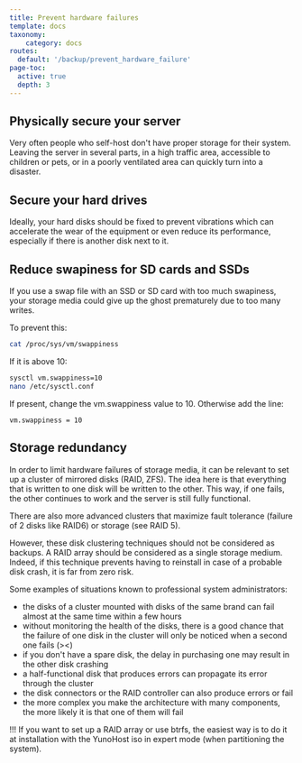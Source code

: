 ```yaml
---
title: Prevent hardware failures
template: docs
taxonomy:
    category: docs
routes:
  default: '/backup/prevent_hardware_failure'
page-toc:
  active: true
  depth: 3
---
```



## Physically secure your server

Very often people who self-host don't have proper storage for their system. Leaving the server in several parts, in a high traffic area, accessible to children or pets, or in a poorly ventilated area can quickly turn into a disaster.

## Secure your hard drives

Ideally, your hard disks should be fixed to prevent vibrations which can accelerate the wear of the equipment or even reduce its performance, especially if there is another disk next to it.

## Reduce swapiness for SD cards and SSDs

If you use a swap file with an SSD or SD card with too much swapiness, your storage media could give up the ghost prematurely due to too many writes.

To prevent this:

```bash
cat /proc/sys/vm/swappiness
```

If it is above 10:

```bash
sysctl vm.swappiness=10
nano /etc/sysctl.conf
```

If present, change the vm.swappiness value to 10. Otherwise add the line:

```text
vm.swappiness = 10
```

## Storage redundancy

In order to limit hardware failures of storage media, it can be relevant to set up a cluster of mirrored disks (RAID, ZFS). The idea here is that everything that is written to one disk will be written to the other. This way, if one fails, the other continues to work and the server is still fully functional.

There are also more advanced clusters that maximize fault tolerance (failure of 2 disks like RAID6) or storage (see RAID 5).

However, these disk clustering techniques should not be considered as backups. A RAID array should be considered as a single storage medium. Indeed, if this technique prevents having to reinstall in case of a probable disk crash, it is far from zero risk.

Some examples of situations known to professional system administrators:

- the disks of a cluster mounted with disks of the same brand can fail almost at the same time within a few hours
- without monitoring the health of the disks, there is a good chance that the failure of one disk in the cluster will only be noticed when a second one fails (><)
- if you don't have a spare disk, the delay in purchasing one may result in the other disk crashing
- a half-functional disk that produces errors can propagate its error through the cluster
- the disk connectors or the RAID controller can also produce errors or fail
- the more complex you make the architecture with many components, the more likely it is that one of them will fail

!!! If you want to set up a RAID array or use btrfs, the easiest way is to do it at installation with the YunoHost iso in expert mode (when partitioning the system).
